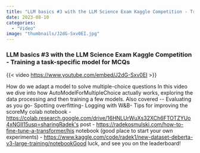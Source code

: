 ```yaml
---
title: "LLM basics #3 with the LLM Science Exam Kaggle Competition - Training a task-specific model for MCQs"
date: 2023-08-10
categories: 
  - "Video"
image: "thumbnails/J2dG-Sxv0EI.jpg"
---
```


### LLM basics #3 with the LLM Science Exam Kaggle Competition - Training a task-specific model for MCQs

{{< video https://www.youtube.com/embed/J2dG-Sxv0EI >}}

How do we adapt a model to solve multiple-choice questions In this video we dive into how AutoModelForMultipleChoice actually works, exploring the data processing and then training a few models. Also covered -- Evaluating as you go- Spotting overfitting- Logging with W&B- Tips for improving the scoreMy colab notebook - https://colab.research.google.com/drive/16HNLUrWuXs32XCh6FTOTZYUo4xNGII15usp=sharingRadek's post - https://radekosmulski.com/how-to-fine-tune-a-transformer/his notebook (good place to start your own experiments) - https://www.kaggle.com/code/radek1/new-dataset-deberta-v3-large-training/notebookGood luck, and see you on the leaderboard!

